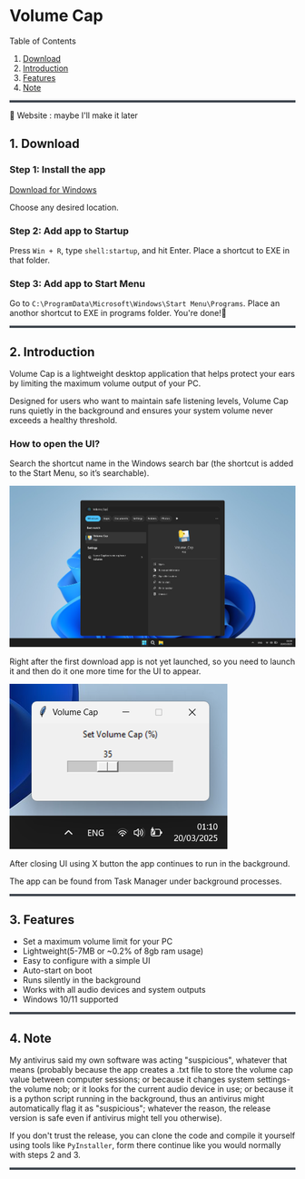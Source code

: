 # Volume Cap

Table of Contents
1. [Download](#1-download)
2. [Introduction](#2-introduction)
3. [Features](#3-features)
4. [Note](#4-note) 

<hr style="height:4px; background-color:#3d444d; border:none;" />

🏡 Website : maybe I'll make it later

## 1. Download

### Step 1: Install the app
[Download for Windows](https://github.com/Schefkin/Volume-Cap/releases/download/v1.0.0/Volume_Cap.exe)

Choose any desired location.


### Step 2: Add app to Startup
Press `Win + R`, type `shell:startup`, and hit Enter.
Place a shortcut to EXE in that folder.

### Step 3: Add app to Start Menu
Go to `C:\ProgramData\Microsoft\Windows\Start Menu\Programs`. Place an anothor shortcut to EXE in programs folder. You're done!🎉

<hr style="height:4px; background-color:#3d444d; border:none;" />

## 2. Introduction
Volume Cap is a lightweight desktop application that helps protect your ears by limiting the maximum volume output of your PC. 

Designed for users who want to maintain safe listening levels, Volume Cap runs quietly in the background and ensures your system volume never exceeds a healthy threshold.

### How to open the UI?
Search the shortcut name in the Windows search bar (the shortcut is added to the Start Menu, so it’s searchable). 

![Image couldn't load](imgs/Screenshot%202025-03-20%20010959.png)

Right after the first download app is not yet launched, so you need to launch it and then do it one more time for the UI to appear.

![Image couldn't load](imgs/Screenshot%202025-03-20%20011025.png)

After closing UI using X button the app continues to run in the background.

The app can be found from Task Manager under background processes.

<hr style="height:4px; background-color:#3d444d; border:none;" />

## 3. Features
- Set a maximum volume limit for your PC
- Lightweight(5-7MB or ~0.2% of 8gb ram usage)
- Easy to configure with a simple UI
- Auto-start on boot
- Runs silently in the background
- Works with all audio devices and system outputs
- Windows 10/11 supported

<hr style="height:4px; background-color:#3d444d; border:none;" />

## 4. Note
My antivirus said my own software was acting "suspicious", whatever that means (probably because the app creates a .txt file to store the volume cap value between computer sessions; or because it changes system settings-the volume nob; or it looks for the current audio device in use; or because it is a python script running in the background, thus an antivirus might automatically flag it as "suspicious"; whatever the reason, the release version is safe even if antivirus might tell you otherwise). 

If you don't trust the release, you can clone the code and compile it yourself using tools like `PyInstaller`, form  there continue like you would normally with steps 2 and 3.

<hr style="height:4px; background-color:#3d444d; border:none;" />
